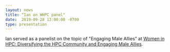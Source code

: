 ```yaml
---
layout: news
title: “Ian on WHPC panel"
date:  2019-09-28 13:00:00 -0700
type: presentation
---
```


Ian served as a panelist on the topic of "Engaging Male Allies” at [Women in HPC: Diversifying the HPC Community and Engaging Male Allies](https://sc19.supercomputing.org/presentation/?id=pec397&sess=sess102).
